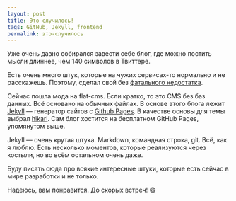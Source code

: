 ```yaml
---
layout: post
title: Это случилось!
tags: GitHub, Jekyll, frontend
permalink: это-случилось
---
```


Уже очень давно собирался завести себе блог, где можно постить мысли длиннее, чем 140 символов в Твиттере.

Есть очень много штук, которые на чужих сервисах-то нормально и не расскажешь.
Поэтому, сделал свой без [фатального недостатка](http://lurkmore.to/%D0%A4%D0%B0%D1%82%D0%B0%D0%BB%D1%8C%D0%BD%D1%8B%D0%B9_%D0%BD%D0%B5%D0%B4%D0%BE%D1%81%D1%82%D0%B0%D1%82%D0%BE%D0%BA).

Сейчас пошла мода на flat-cms. Если кратко, то это CMS без баз данных. Всё основано на обычных файлах.
В основе этого блога лежит [Jekyll](http://jekyllrb.com) — генератор сайтов с [Github Pages](http://pages.github.com).
В качестве основы для темы выбрал [hikari](https://github.com/m3xm/hikari-for-Jekyll).
Сам блог хостится на бесплатном GitHub Pages, упомянутом выше.

Jekyll — очень крутая штука. Markdown, командная строка, git. Всё, как я люблю.
Есть несколько моментов, которые реализуются через костыли, но во всём остальном очень даже.

Буду писать сюда про всякие интересные штуки, которые есть сейчас в мире разработки и не только.

Надеюсь, вам понравится. До скорых встреч! :smile:
